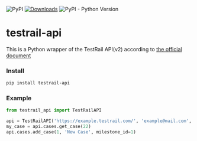 ![PyPI](https://img.shields.io/pypi/v/testrail-api?color=%2301a001&label=version&logo=version)
[![Downloads](https://pepy.tech/badge/testrail-api)](https://pepy.tech/project/testrail-api)
![PyPI - Python Version](https://img.shields.io/pypi/pyversions/testrail-api.svg)
# testrail-api


This is a Python wrapper of the TestRail API(v2) according to [the official document](http://docs.gurock.com/testrail-api2/start)


### Install

```bash
pip install testrail-api
```

### Example

```python
from testrail_api import TestRailAPI

api = TestRailAPI('https://example.testrail.com/', 'example@mail.com', 'password')
my_case = api.cases.get_case(22)
api.cases.add_case(1, 'New Case', milestone_id=1)
```

